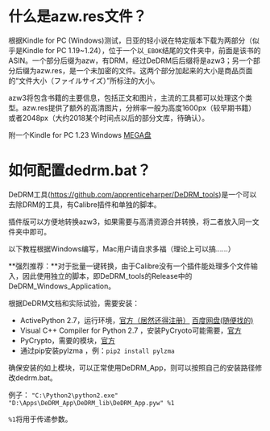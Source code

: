 # 什么是azw.res文件？
根据Kindle for PC (Windows)测试，日亚的轻小说在特定版本下载为两部分（似乎是Kindle for PC 1.19~1.24），位于一个以```_EBOK```结尾的文件夹中，前面是该书的ASIN。一个部分后缀为azw，有DRM，经过DeDRM后后缀将是azw3；另一个部分后缀为azw.res，是一个未加密的文件。这两个部分加起来的大小是商品页面的“文件大小（ファイルサイズ）”所标注的大小。

azw3将包含书籍的主要信息，包括正文和图片，主流的工具都可以处理这个类型。azw.res提供了额外的高清图片，分辨率一般为高度1600px（较早期书籍）或者2048px（大约2018某个时间点以后的部分文库，待确认）。

附一个Kindle for PC 1.23 Windows [MEGA盘](https://mega.nz/#!t1ACHQgR!ZpiiF6G7fSwgYkXsi7_UGm2zYBpmkBDCaRqtLJnt3_E)

# 如何配置dedrm.bat？
DeDRM工具(https://github.com/apprenticeharper/DeDRM_tools)是一个可以去除DRM的工具，有Calibre插件和单独的脚本。

插件版可以方便地转换azw3，如果需要与高清资源合并转换，将二者放入同一文件夹中即可。

以下教程根据Windows编写，Mac用户请自求多福（理论上可以搞……）

**强烈推荐：**对于批量一键转换，由于Calibre没有一个插件能处理多个文件输入，因此使用独立的脚本，即DeDRM_tools的Release中的DeDRM_Windows_Application。

根据DeDRM文档和实际试验，需要安装：
+ ActivePython 2.7，运行环境，[官方（居然还得注册）](http://www.activestate.com/activepython/downloads) [百度网盘(随便找的)](https://pan.baidu.com/s/1jGBo9QA)
+ Visual C++ Compiler for Python 2.7 ，安装PyCryoto可能需要，[官方](https://www.microsoft.com/en-us/download/details.aspx?id=44266)
+ PyCrypto，需要的模块，[官方](http://www.voidspace.org.uk/python/modules.shtml#pycrypto)
+ 通过pip安装pylzma ，例：```pip2 install pylzma```

确保安装的如上模块，可以正常使用DeDRM_App，则可以按照自己的安装路径修改dedrm.bat。

例子：
```"C:\Python2\python2.exe" "D:\Apps\DeDRM_App\DeDRM_lib\DeDRM_App.pyw" %1```

```%1```将用于传递参数。
